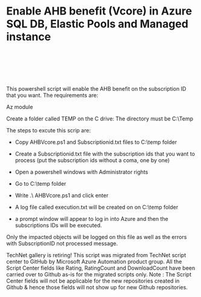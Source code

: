 ﻿Enable AHB benefit (Vcore) in Azure SQL DB, Elastic Pools and Managed instance
==============================================================================

            

 

 

 


This powershell script will enable the AHB benefit on the subscription ID that you want. The requirements are:


Az module


Create a folder called TEMP on the C drive: The directory must be C:\Temp


The steps to excute this scrip are:


  *  Copy AHBVcore.ps1 and Subscriptionid.txt files to C:\temp folder 
  *  Create a Subscriptionid.txt file with the subscription ids that you want to process (put the subscription ids without a coma, one by one) 

  *  Open a powershell windows with Administrator rights 
  *  Go to C:\temp folder 
  *  Write .\ AHBVcore.ps1 and click enter 
  *  A log file called execution.txt will be created on on C:\temp folder 
  *  a prompt window will appear to log in into Azure and then the subscriptions IDs will be executed.


Only the impacted objects will be logged on this file as well as the errors with SubscriptionID not processed message. 


        
    
TechNet gallery is retiring! This script was migrated from TechNet script center to GitHub by Microsoft Azure Automation product group. All the Script Center fields like Rating, RatingCount and DownloadCount have been carried over to Github as-is for the migrated scripts only. Note : The Script Center fields will not be applicable for the new repositories created in Github & hence those fields will not show up for new Github repositories.

